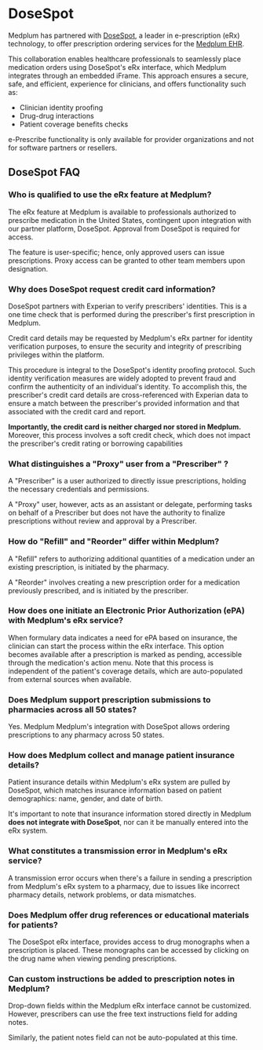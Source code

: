 # DoseSpot

Medplum has partnered with [DoseSpot](https://www.dosespot.com/), a leader in e-prescription (eRx) technology, to offer prescription ordering services for the [Medplum EHR](/solutions/medplum-ehr).

This collaboration enables healthcare professionals to seamlessly place medication orders using DoseSpot's eRx interface, which Medplum integrates through an embedded iFrame. This approach ensures a secure, safe, and efficient, experience for clinicians, and offers functionality such as:

- Clinician identity proofing
- Drug-drug interactions
- Patient coverage benefits checks

e-Prescribe functionality is only available for provider organizations and not for software partners or resellers.

## DoseSpot FAQ

### Who is qualified to use the eRx feature at Medplum?

The eRx feature at Medplum is available to professionals authorized to prescribe medication in the United States, contingent upon integration with our partner platform, DoseSpot. Approval from DoseSpot is required for access.

The feature is user-specific; hence, only approved users can issue prescriptions. Proxy access can be granted to other team members upon designation.

### Why does DoseSpot request credit card information?

DoseSpot partners with Experian to verify prescribers' identities. This is a one time check that is performed during the prescriber's first prescription in Medplum.

Credit card details may be requested by Medplum's eRx partner for identity verification purposes, to ensure the security and integrity of prescribing privileges within the platform.

This procedure is integral to the DoseSpot's identity proofing protocol. Such identity verification measures are widely adopted to prevent fraud and confirm the authenticity of an individual's identity. To accomplish this, the prescriber's credit card details are cross-referenced with Experian data to ensure a match between the prescriber's provided information and that associated with the credit card and report.

**Importantly, the credit card is neither charged nor stored in Medplum.** Moreover, this process involves a soft credit check, which does not impact the prescriber's credit rating or borrowing capabilities

### What distinguishes a "Proxy" user from a "Prescriber" ?

A "Prescriber" is a user authorized to directly issue prescriptions, holding the necessary credentials and permissions.

A "Proxy" user, however, acts as an assistant or delegate, performing tasks on behalf of a Prescriber but does not have the authority to finalize prescriptions without review and approval by a Prescriber.

### How do "Refill" and "Reorder" differ within Medplum?

A "Refill" refers to authorizing additional quantities of a medication under an existing prescription, is initiated by the pharmacy.

A "Reorder" involves creating a new prescription order for a medication previously prescribed, and is initiated by the prescriber.

### How does one initiate an Electronic Prior Authorization (ePA) with Medplum's eRx service?

When formulary data indicates a need for ePA based on insurance, the clinician can start the process within the eRx interface. This option becomes available after a prescription is marked as pending, accessible through the medication's action menu. Note that this process is independent of the patient's coverage details, which are auto-populated from external sources when available.

### Does Medplum support prescription submissions to pharmacies across all 50 states?

Yes. Medplum Medplum's integration with DoseSpot allows ordering prescriptions to any pharmacy across 50 states.

### How does Medplum collect and manage patient insurance details?

Patient insurance details within Medplum's eRx system are pulled by DoseSpot, which matches insurance information based on patient demographics: name, gender, and date of birth.

It's important to note that insurance information stored directly in Medplum **does not integrate with DoseSpot**, nor can it be manually entered into the eRx system.

### What constitutes a transmission error in Medplum's eRx service?

A transmission error occurs when there's a failure in sending a prescription from Medplum's eRx system to a pharmacy, due to issues like incorrect pharmacy details, network problems, or data mismatches.

### Does Medplum offer drug references or educational materials for patients?

The DoseSpot eRx interface, provides access to drug monographs when a prescription is placed. These monographs can be accessed by clicking on the drug name when viewing pending prescriptions.

### Can custom instructions be added to prescription notes in Medplum?

Drop-down fields within the Medplum eRx interface cannot be customized. However, prescribers can use the free text instructions field for adding notes.

Similarly, the patient notes field can not be auto-populated at this time.
